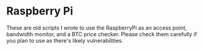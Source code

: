 # Raspberry Pi

These are old scripts I wrote to use the RaspberryPi as an access point, bandwidth monitor, and a BTC price checker. Please check them carefully if you plan to use as there's likely vulnerabilities.
